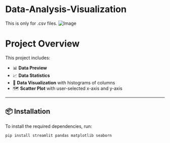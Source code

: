 # Data-Analysis-Visualization
This is only for .csv files.
![Image](https://github.com/user-attachments/assets/9dbc31c4-1298-44ec-818b-e304876675f6) 

# Project Overview

This project includes:

- 📊 **Data Preview**
- 📈 **Data Statistics**
- 🧮 **Data Visualization** with histograms of columns
- 🗺️ **Scatter Plot** with user-selected x-axis and y-axis

---

## 📦 Installation

To install the required dependencies, run:

```bash
pip install streamlit pandas matplotlib seaborn
```





